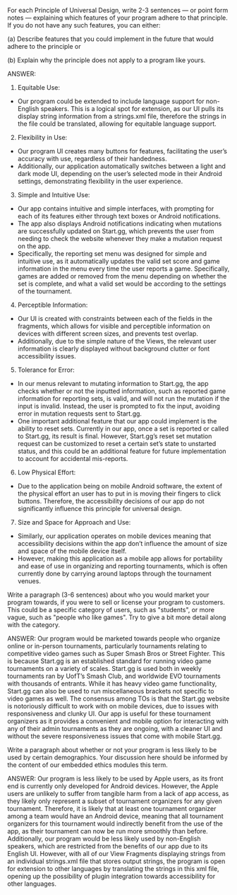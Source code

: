 For each Principle of Universal Design, write 2-3 sentences — or point form notes — explaining which features of your program adhere to that principle. If you do not have any such features, you can either:

(a) Describe features that you could implement in the future that would adhere to the principle or

(b) Explain why the principle does not apply to a program like yours.

ANSWER:
1. Equitable Use:
 - Our program could be extended to include language support for non-English speakers. This is a logical spot for extension, as our UI pulls its display string information from a strings.xml file, therefore the 
   strings in the file could be translated, allowing for equitable language support.
2. Flexibility in Use:
 - Our program UI creates many buttons for features, facilitating the user’s accuracy with use, regardless of their handedness.
 - Additionally, our application automatically switches between a light and dark mode UI, depending on the user’s selected mode in their Android settings, demonstrating flexibility in the user experience.
3. Simple and Intuitive Use:
 - Our app contains intuitive and simple interfaces, with prompting for each of its features either through text boxes or Android notifications.
 - The app also displays Android notifications indicating when mutations are successfully updated on Start.gg, which prevents the user from needing to check the website whenever they make a mutation request on 
   the app.
 - Specifically, the reporting set menu was designed for simple and intuitive use, as it automatically updates the valid set score and game information in the menu every time the user reports a game. Specifically,
   games are added or removed from the menu depending on whether the set is complete, and what a valid set would be according to the settings of the tournament.
4. Perceptible Information:
 - Our UI is created with constraints between each of the fields in the fragments, which allows for visible and perceptible information on devices with different screen sizes, and prevents test overlap.
 - Additionally, due to the simple nature of the Views, the relevant user information is clearly displayed without background clutter or font accessibility issues.
5. Tolerance for Error:
 - In our menus relevant to mutating information to Start.gg, the app checks whether or not the inputted information, such as reported game information for reporting sets, is valid, and will not run the mutation 
   if the input is invalid. Instead, the user is prompted to fix the input, avoiding error in mutation requests sent to Start.gg.
 - One important additional feature that our app could implement is the ability to reset sets. Currently in our app, once a set is reported or called to Start.gg, its result is final. However, Start.gg’s reset
   set mutation request can be customized to reset a certain set’s state to unstarted status, and this could be an additional feature for future implementation to account for accidental mis-reports.
6. Low Physical Effort:
 - Due to the application being on mobile Android software, the extent of the physical effort an user has to put in is moving their fingers to click buttons. Therefore, the accessibility decisions of our app do 
   not significantly influence this principle for universal design.
7. Size and Space for Approach and Use:
 - Similarly, our application operates on mobile devices meaning that accessibility decisions within the app don’t influence the amount of size and space of the mobile device itself.
 - However, making this application as a mobile app allows for portability and ease of use in organizing and reporting tournaments, which is often currently done by carrying around laptops through the tournament 
   venues.

Write a paragraph (3-6 sentences) about who you would market your program towards, if you were to sell or license your program to customers. This could be a specific category of users, such as "students", or more vague, such as "people who like games". Try to give a bit more detail along with the category.


ANSWER:
	Our program would be marketed towards people who organize online or in-person tournaments, particularly tournaments relating to competitive video games such as Super Smash Bros or Street Fighter. This is because Start.gg is an established standard for running video game tournaments on a variety of scales. Start.gg is used both in weekly tournaments ran by UofT’s Smash Club, and worldwide EVO tournaments with thousands of entrants. While it has heavy video game functionality, Start.gg can also be used to run miscellaneous brackets not specific to video games as well. The consensus among TOs is that the Start.gg website is notoriously difficult to work with on mobile devices, due to issues with responsiveness and clunky UI. Our app is useful for these tournament organizers as it provides a convenient and mobile option for interacting with any of their admin tournaments as they are ongoing, with a cleaner UI and without the severe responsiveness issues that come with mobile Start.gg.


Write a paragraph about whether or not your program is less likely to be used by certain demographics. Your discussion here should be informed by the content of our embedded ethics modules this term.

ANSWER:
	Our program is less likely to be used by Apple users, as its front end is currently only developed for Android devices. However, the Apple users are unlikely to suffer from tangible harm from a lack of app access, as they likely only represent a subset of tournament organizers for any given tournament. Therefore, it is likely that at least one tournament organizer among a team would have an Android device, meaning that all tournament organizers for this tournament would indirectly benefit from the use of the app, as their tournament can now be run more smoothly than before. Additionally, our program would be less likely used by non-English speakers, which are restricted from the benefits of our app due to its English UI. However, with all of our View Fragments displaying strings from an individual strings.xml file that stores output strings, the program is open for extension to other languages by translating the strings in this xml file, opening up the possibility of plugin integration towards accessibility for other languages.
